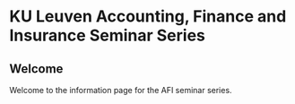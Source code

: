 # KU Leuven Accounting, Finance and Insurance Seminar Series

## Welcome

Welcome to the information page for the AFI seminar series.

